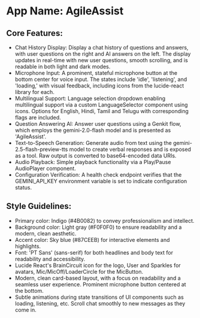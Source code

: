 # **App Name**: AgileAssist

## Core Features:

- Chat History Display: Display a chat history of questions and answers, with user questions on the right and AI answers on the left. The display updates in real-time with new user questions, smooth scrolling, and is readable in both light and dark modes.
- Microphone Input: A prominent, stateful microphone button at the bottom center for voice input. The states include 'idle', 'listening', and 'loading,' with visual feedback, including icons from the lucide-react library for each.
- Multilingual Support: Language selection dropdown enabling multilingual support via a custom LanguageSelector component using icons. Options for English, Hindi, Tamil and Telugu with corresponding flags are included.
- Question Answering AI: Answer user questions using a Genkit flow, which employs the gemini-2.0-flash model and is presented as 'AgileAssist'.
- Text-to-Speech Generation: Generate audio from text using the gemini-2.5-flash-preview-tts model to create verbal responses and is exposed as a tool. Raw output is converted to base64-encoded data URIs.
- Audio Playback: Simple playback functionality via a Play/Pause AudioPlayer component.
- Configuration Verification: A health check endpoint verifies that the GEMINI_API_KEY environment variable is set to indicate configuration status.

## Style Guidelines:

- Primary color: Indigo (#4B0082) to convey professionalism and intellect.
- Background color: Light gray (#F0F0F0) to ensure readability and a modern, clean aesthetic.
- Accent color: Sky blue (#87CEEB) for interactive elements and highlights.
- Font: 'PT Sans' (sans-serif) for both headlines and body text for readability and accessibility.
- Lucide React's BrainCircuit icon for the logo, User and Sparkles for avatars, Mic/MicOff/LoaderCircle for the MicButton.
- Modern, clean card-based layout, with a focus on readability and a seamless user experience. Prominent microphone button centered at the bottom.
- Subtle animations during state transitions of UI components such as loading, listening, etc. Scroll chat smoothly to new messages as they come in.